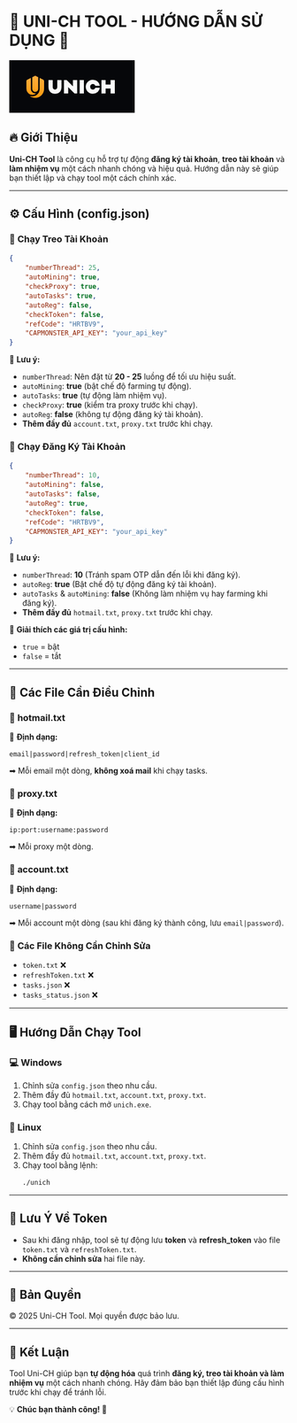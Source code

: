 # 🚀 UNI-CH TOOL - HƯỚNG DẪN SỬ DỤNG 🚀

![Uni-CH Tool](./unich_logo.png)

## 🔥 Giới Thiệu
**Uni-CH Tool** là công cụ hỗ trợ tự động **đăng ký tài khoản**, **treo tài khoản** và **làm nhiệm vụ** một cách nhanh chóng và hiệu quả. Hướng dẫn này sẽ giúp bạn thiết lập và chạy tool một cách chính xác.

---

## ⚙️ Cấu Hình (config.json)
### 🔹 **Chạy Treo Tài Khoản**
```json
{
    "numberThread": 25, 
    "autoMining": true, 
    "checkProxy": true, 
    "autoTasks": true, 
    "autoReg": false, 
    "checkToken": false, 
    "refCode": "HRTBV9", 
    "CAPMONSTER_API_KEY": "your_api_key"
}
```
📌 **Lưu ý:**
- `numberThread`: Nên đặt từ **20 - 25** luồng để tối ưu hiệu suất.
- `autoMining`: **true** (bật chế độ farming tự động).
- `autoTasks`: **true** (tự động làm nhiệm vụ).
- `checkProxy`: **true** (kiểm tra proxy trước khi chạy).
- `autoReg`: **false** (không tự động đăng ký tài khoản).
- **Thêm đầy đủ** `account.txt`, `proxy.txt` trước khi chạy.

### 🔹 **Chạy Đăng Ký Tài Khoản**
```json
{
    "numberThread": 10, 
    "autoMining": false, 
    "autoTasks": false, 
    "autoReg": true, 
    "checkToken": false, 
    "refCode": "HRTBV9", 
    "CAPMONSTER_API_KEY": "your_api_key"
}
```
📌 **Lưu ý:**
- `numberThread`: **10** (Tránh spam OTP dẫn đến lỗi khi đăng ký).
- `autoReg`: **true** (Bật chế độ tự động đăng ký tài khoản).
- `autoTasks` & `autoMining`: **false** (Không làm nhiệm vụ hay farming khi đăng ký).
- **Thêm đầy đủ** `hotmail.txt`, `proxy.txt` trước khi chạy.

📍 **Giải thích các giá trị cấu hình:**
- `true` = bật
- `false` = tắt

---

## 📂 Các File Cần Điều Chỉnh
### 📜 **hotmail.txt**
📌 **Định dạng:**
```
email|password|refresh_token|client_id
```
➡ Mỗi email một dòng, **không xoá mail** khi chạy tasks.

### 📜 **proxy.txt**
📌 **Định dạng:**
```
ip:port:username:password
```
➡ Mỗi proxy một dòng.

### 📜 **account.txt**
📌 **Định dạng:**
```
username|password
```
➡ Mỗi account một dòng (sau khi đăng ký thành công, lưu `email|password`).

### 📜 **Các File Không Cần Chỉnh Sửa**
- `token.txt` ❌
- `refreshToken.txt` ❌
- `tasks.json` ❌
- `tasks_status.json` ❌

---

## 🖥️ Hướng Dẫn Chạy Tool
### 💻 **Windows**
1. Chỉnh sửa `config.json` theo nhu cầu.
2. Thêm đầy đủ `hotmail.txt`, `account.txt`, `proxy.txt`.
3. Chạy tool bằng cách mở `unich.exe`.

### 🐧 **Linux**
1. Chỉnh sửa `config.json` theo nhu cầu.
2. Thêm đầy đủ `hotmail.txt`, `account.txt`, `proxy.txt`.
3. Chạy tool bằng lệnh:
   ```bash
   ./unich
   ```

---

## 🔑 Lưu Ý Về Token
- Sau khi đăng nhập, tool sẽ tự động lưu **token** và **refresh_token** vào file `token.txt` và `refreshToken.txt`.
- **Không cần chỉnh sửa** hai file này.

---

## 📜 Bản Quyền
© 2025 Uni-CH Tool. Mọi quyền được bảo lưu.

---

## 🎯 Kết Luận
Tool Uni-CH giúp bạn **tự động hóa** quá trình **đăng ký, treo tài khoản và làm nhiệm vụ** một cách nhanh chóng. Hãy đảm bảo bạn thiết lập đúng cấu hình trước khi chạy để tránh lỗi.

💡 **Chúc bạn thành công! 🚀**